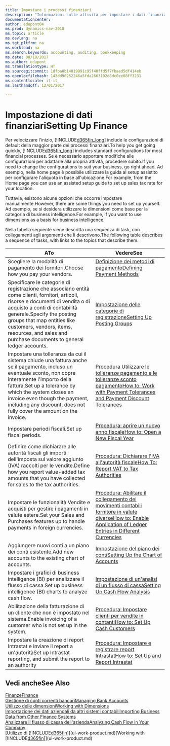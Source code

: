 ```yaml
---
title: Impostare i processi finanziari
description: "Informazioni sulle attività per impostare i dati finanziari nella propria attività per adattarli alle esigenze di contabilità, controllo e gestione dei libri contabili."
documentationcenter: 
author: edupont04
ms.prod: dynamics-nav-2018
ms.topic: article
ms.devlang: na
ms.tgt_pltfrm: na
ms.workload: na
ms.search.keywords: accounting, auditing, bookkeeping
ms.date: 08/10/2017
ms.author: edupont
ms.translationtype: HT
ms.sourcegitcommit: 1dfba8b14019991c95f40ffd5f7fbaed5df414eb
ms.openlocfilehash: 143dd90252246a5fda2663102d8dc0ee08ff3231
ms.contentlocale: it-it
ms.lasthandoff: 12/01/2017

---
```

# <a name="setting-up-finance"></a><span data-ttu-id="7c1ab-103">Impostazione di dati finanziari</span><span class="sxs-lookup"><span data-stu-id="7c1ab-103">Setting Up Finance</span></span>
<span data-ttu-id="7c1ab-104">Per velocizzare l'inizio, [!INCLUDE[d365fin_long](includes/d365fin_long_md.md)] include le configurazioni di default della maggior parte dei processi finanziari.</span><span class="sxs-lookup"><span data-stu-id="7c1ab-104">To help you get going quickly, [!INCLUDE[d365fin_long](includes/d365fin_long_md.md)] includes standard configurations for most financial processes.</span></span> <span data-ttu-id="7c1ab-105">Se è necessario apportare modifiche alle configurazioni per adattarle alla propria attività, procedere subito.</span><span class="sxs-lookup"><span data-stu-id="7c1ab-105">If you need to change the configurations to suit your business, go right ahead.</span></span> <span data-ttu-id="7c1ab-106">Ad esempio, nella home page è possibile utilizzare la guida al setup assistito per configurare l'aliquota in base all'ubicazione.</span><span class="sxs-lookup"><span data-stu-id="7c1ab-106">For example, from the Home page you can use an assisted setup guide to set up sales tax rate for your location.</span></span>  

<span data-ttu-id="7c1ab-107">Tuttavia, esistono alcune opzioni che occorre impostare manualmente.</span><span class="sxs-lookup"><span data-stu-id="7c1ab-107">However, there are some things you need to set up yourself.</span></span> <span data-ttu-id="7c1ab-108">Ad esempio, se si desidera utilizzare le dimensioni come base per la categoria di business intelligence.</span><span class="sxs-lookup"><span data-stu-id="7c1ab-108">For example, if you want to use dimensions as a basis for business intelligence.</span></span>  

<span data-ttu-id="7c1ab-109">Nella tabella seguente viene descritta una sequenza di task, con collegamenti agli argomenti che li descrivono.</span><span class="sxs-lookup"><span data-stu-id="7c1ab-109">The following table describes a sequence of tasks, with links to the topics that describe them.</span></span>

| <span data-ttu-id="7c1ab-110">A</span><span class="sxs-lookup"><span data-stu-id="7c1ab-110">To</span></span> | <span data-ttu-id="7c1ab-111">Vedere</span><span class="sxs-lookup"><span data-stu-id="7c1ab-111">See</span></span> |
| --- | --- |
| <span data-ttu-id="7c1ab-112">Scegliere la modalità di pagamento dei fornitori.</span><span class="sxs-lookup"><span data-stu-id="7c1ab-112">Choose how you pay your vendors.</span></span> |[<span data-ttu-id="7c1ab-113">Definizione dei metodi di pagamento</span><span class="sxs-lookup"><span data-stu-id="7c1ab-113">Defining Payment Methods</span></span>](finance-payment-methods.md) |
| <span data-ttu-id="7c1ab-114">Specificare le categorie di registrazione che associano entità come clienti, fornitori, articoli, risorse e documenti di vendita o di acquisto a conti di contabilità generale.</span><span class="sxs-lookup"><span data-stu-id="7c1ab-114">Specify the posting groups that map entities like customers, vendors, items, resources, and sales and purchase documents to general ledger accounts.</span></span> |[<span data-ttu-id="7c1ab-115">Impostazione delle categorie di registrazione</span><span class="sxs-lookup"><span data-stu-id="7c1ab-115">Setting Up Posting Groups</span></span>](finance-posting-groups.md)|
|<span data-ttu-id="7c1ab-116">Impostare una tolleranza da cui il sistema chiude una fattura anche se il pagamento, incluso un eventuale sconto, non copre interamente l'importo della fattura.</span><span class="sxs-lookup"><span data-stu-id="7c1ab-116">Set up a tolerance by which the system closes an invoice even though the payment, including any discount, does not fully cover the amount on the invoice.</span></span>|[<span data-ttu-id="7c1ab-117">Procedura Utilizzare le tolleranze pagamento e le tolleranze sconto pagamento</span><span class="sxs-lookup"><span data-stu-id="7c1ab-117">How to: Work with Payment Tolerances and Payment Discount Tolerances</span></span>](finance-payment-tolerance-and-payment-discount-tolerance.md)|
| <span data-ttu-id="7c1ab-118">Impostare periodi fiscali.</span><span class="sxs-lookup"><span data-stu-id="7c1ab-118">Set up fiscal periods.</span></span> |[<span data-ttu-id="7c1ab-119">Procedura: aprire un nuovo anno fiscale</span><span class="sxs-lookup"><span data-stu-id="7c1ab-119">How to: Open a New Fiscal Year</span></span>](finance-how-open-new-fiscal-year.md) |
| <span data-ttu-id="7c1ab-120">Definire come dichiarare alle autorità fiscali gli importi dell'imposta sul valore aggiunto (IVA) raccolti per le vendite.</span><span class="sxs-lookup"><span data-stu-id="7c1ab-120">Define how you report value-added tax amounts that you have collected for sales to the tax authorities.</span></span> |[<span data-ttu-id="7c1ab-121">Procedura: Dichiarare l'IVA all'autorità fiscale</span><span class="sxs-lookup"><span data-stu-id="7c1ab-121">How To: Report VAT to Tax Authorities</span></span>](finance-how-report-vat.md)|
| <span data-ttu-id="7c1ab-122">Impostare le funzionalità Vendite e acquisti per gestire i pagamenti in valute estere.</span><span class="sxs-lookup"><span data-stu-id="7c1ab-122">Set your Sales and Purchases features up to handle payments in foreign currencies.</span></span>|[<span data-ttu-id="7c1ab-123">Procedura: Abilitare il collegamento dei movimenti contabili fornitore in valute diverse</span><span class="sxs-lookup"><span data-stu-id="7c1ab-123">How to: Enable Application of Ledger Entries in Different Currencies</span></span>](finance-how-enable-application-ledger-entries-different-currencies.md)
| <span data-ttu-id="7c1ab-124">Aggiungere nuovi conti a un piano dei conti esistente.</span><span class="sxs-lookup"><span data-stu-id="7c1ab-124">Add new accounts to the existing chart of accounts.</span></span> |[<span data-ttu-id="7c1ab-125">Impostazione del piano dei conti</span><span class="sxs-lookup"><span data-stu-id="7c1ab-125">Setting Up the Chart of Accounts</span></span>](finance-setup-chart-accounts.md) |
| <span data-ttu-id="7c1ab-126">Impostare i grafici di business intelligence (BI) per analizzare il flusso di cassa.</span><span class="sxs-lookup"><span data-stu-id="7c1ab-126">Set up business intelligence (BI) charts to analyze cash flow.</span></span> |[<span data-ttu-id="7c1ab-127">Impostazione di un'analisi di un flusso di cassa</span><span class="sxs-lookup"><span data-stu-id="7c1ab-127">Setting Up Cash Flow Analysis</span></span>](finance-setup-cash-flow-analyses.md) |
|<span data-ttu-id="7c1ab-128">Abilitazione della fatturazione di un cliente che non è impostato nel sistema.</span><span class="sxs-lookup"><span data-stu-id="7c1ab-128">Enable invoicing of a customer who is not set up in the system.</span></span>|[<span data-ttu-id="7c1ab-129">Procedura: Impostare clienti per vendite in contanti</span><span class="sxs-lookup"><span data-stu-id="7c1ab-129">How to: Set Up Cash Customers</span></span>](finance-how-to-set-up-cash-customers.md)|
| <span data-ttu-id="7c1ab-130">Impostare la creazione di report Intrastat e inviare il report a un'autorità</span><span class="sxs-lookup"><span data-stu-id="7c1ab-130">Set up Intrastat reporting, and submit the report to an authority</span></span> | [<span data-ttu-id="7c1ab-131">Procedura: Impostare e registrare report Intrastat</span><span class="sxs-lookup"><span data-stu-id="7c1ab-131">How to: Set Up and Report Intrastat</span></span>](finance-how-setup-report-intrastat.md)|

## <a name="see-also"></a><span data-ttu-id="7c1ab-132">Vedi anche</span><span class="sxs-lookup"><span data-stu-id="7c1ab-132">See Also</span></span>
[<span data-ttu-id="7c1ab-133">Finanze</span><span class="sxs-lookup"><span data-stu-id="7c1ab-133">Finance</span></span>](finance.md)  
[<span data-ttu-id="7c1ab-134">Gestione di conti correnti bancari</span><span class="sxs-lookup"><span data-stu-id="7c1ab-134">Managing Bank Accounts</span></span>](bank-manage-bank-accounts.md)  
[<span data-ttu-id="7c1ab-135">Utilizzo delle dimensioni</span><span class="sxs-lookup"><span data-stu-id="7c1ab-135">Working with Dimensions</span></span>](finance-dimensions.md)  
[<span data-ttu-id="7c1ab-136">Importazione dei dati aziendali da altri sistemi contabili</span><span class="sxs-lookup"><span data-stu-id="7c1ab-136">Importing Business Data from Other Finance Systems</span></span>](upload-data.md)  
[<span data-ttu-id="7c1ab-137">Analizzare il flusso di cassa dell'azienda</span><span class="sxs-lookup"><span data-stu-id="7c1ab-137">Analyzing Cash Flow in Your Company</span></span>](finance-analyze-cash-flow.md)  
<span data-ttu-id="7c1ab-138">[Utilizzo di [!INCLUDE[d365fin](includes/d365fin_md.md)]](ui-work-product.md)</span><span class="sxs-lookup"><span data-stu-id="7c1ab-138">[Working with [!INCLUDE[d365fin](includes/d365fin_md.md)]](ui-work-product.md)</span></span>  

##

